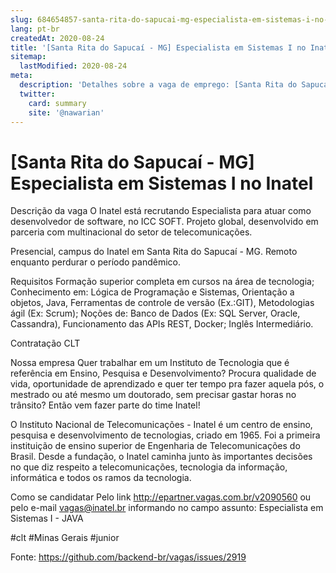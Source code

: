 ```yaml
---
slug: 684654857-santa-rita-do-sapucai-mg-especialista-em-sistemas-i-no-inatel
lang: pt-br
createdAt: 2020-08-24
title: '[Santa Rita do Sapucaí - MG] Especialista em Sistemas I no Inatel - Vaga de Emprego'
sitemap:
  lastModified: 2020-08-24
meta:
  description: 'Detalhes sobre a vaga de emprego: [Santa Rita do Sapucaí - MG] Especialista em Sistemas I no Inatel'
  twitter:
    card: summary
    site: '@nawarian'
---
```


# [Santa Rita do Sapucaí - MG] Especialista em Sistemas I no Inatel

Descrição da vaga
O Inatel está recrutando Especialista para atuar como desenvolvedor de software, no ICC SOFT. Projeto global, desenvolvido em parceria com multinacional do setor de telecomunicações.

Presencial, campus do Inatel em Santa Rita do Sapucaí - MG. Remoto enquanto perdurar o período pandêmico.

Requisitos
Formação superior completa em cursos na área de tecnologia;
Conhecimento em: Lógica de Programação e Sistemas, Orientação a objetos, Java, Ferramentas de controle de versão (Ex.:GIT),
Metodologias ágil (Ex: Scrum);
Noções de: Banco de Dados (Ex: SQL Server, Oracle, Cassandra), Funcionamento das APIs REST, Docker;
Inglês Intermediário.

Contratação
CLT

Nossa empresa
Quer trabalhar em um Instituto de Tecnologia que é referência em Ensino, Pesquisa e Desenvolvimento? Procura qualidade de vida, oportunidade de aprendizado e quer ter tempo pra fazer aquela pós, o mestrado ou até mesmo um doutorado, sem precisar gastar horas no trânsito? Então vem fazer parte do time Inatel!

O Instituto Nacional de Telecomunicações - Inatel é um centro de ensino, pesquisa e desenvolvimento de tecnologias, criado em 1965. Foi a primeira instituição de ensino superior de Engenharia de Telecomunicações do Brasil. Desde a fundação, o Inatel caminha junto às importantes decisões no que diz respeito a telecomunicações, tecnologia da informação, informática e todos os ramos da tecnologia.

Como se candidatar
Pelo link http://epartner.vagas.com.br/v2090560 ou pelo e-mail vagas@inatel.br informando no campo assunto: Especialista em Sistemas I - JAVA

#clt
#Minas Gerais
#junior

Fonte: https://github.com/backend-br/vagas/issues/2919